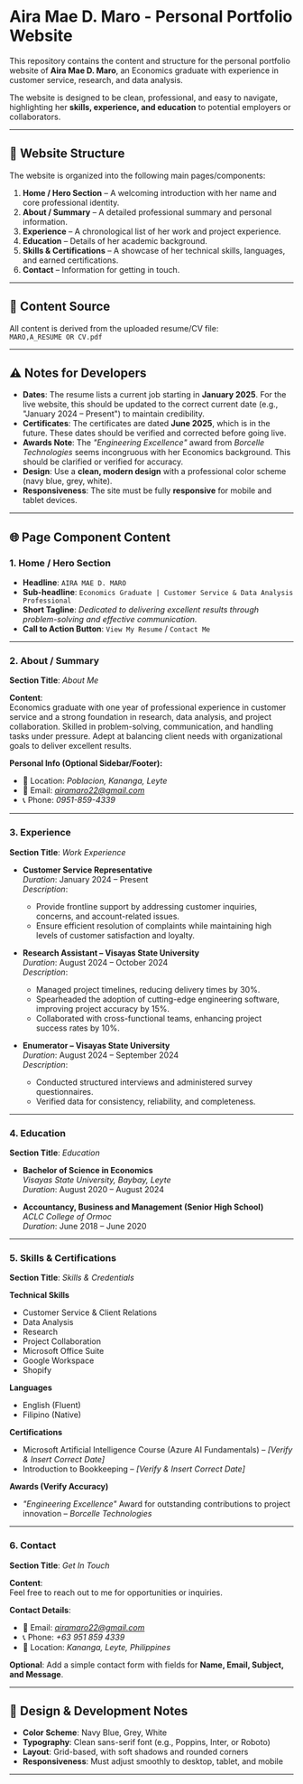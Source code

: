 # Aira Mae D. Maro - Personal Portfolio Website

This repository contains the content and structure for the personal portfolio website of **Aira Mae D. Maro**, an Economics graduate with experience in customer service, research, and data analysis.

The website is designed to be clean, professional, and easy to navigate, highlighting her **skills, experience, and education** to potential employers or collaborators.

---

## 📂 Website Structure

The website is organized into the following main pages/components:

1. **Home / Hero Section** – A welcoming introduction with her name and core professional identity.  
2. **About / Summary** – A detailed professional summary and personal information.  
3. **Experience** – A chronological list of her work and project experience.  
4. **Education** – Details of her academic background.  
5. **Skills & Certifications** – A showcase of her technical skills, languages, and earned certifications.  
6. **Contact** – Information for getting in touch.  

---

## 📝 Content Source

All content is derived from the uploaded resume/CV file:  
`MARO,A_RESUME OR CV.pdf`

---

## ⚠️ Notes for Developers

- **Dates**: The resume lists a current job starting in **January 2025**. For the live website, this should be updated to the correct current date (e.g., "January 2024 – Present") to maintain credibility.  
- **Certificates**: The certificates are dated **June 2025**, which is in the future. These dates should be verified and corrected before going live.  
- **Awards Note**: The *"Engineering Excellence"* award from *Borcelle Technologies* seems incongruous with her Economics background. This should be clarified or verified for accuracy.  
- **Design**: Use a **clean, modern design** with a professional color scheme (navy blue, grey, white).  
- **Responsiveness**: The site must be fully **responsive** for mobile and tablet devices.  

---

## 🌐 Page Component Content

### 1. Home / Hero Section
- **Headline**: `AIRA MAE D. MARO`  
- **Sub-headline**: `Economics Graduate | Customer Service & Data Analysis Professional`  
- **Short Tagline**: *Dedicated to delivering excellent results through problem-solving and effective communication.*  
- **Call to Action Button**: `View My Resume` / `Contact Me`  

---

### 2. About / Summary
**Section Title**: *About Me*  

**Content**:  
Economics graduate with one year of professional experience in customer service and a strong foundation in research, data analysis, and project collaboration. Skilled in problem-solving, communication, and handling tasks under pressure. Adept at balancing client needs with organizational goals to deliver excellent results.  

**Personal Info (Optional Sidebar/Footer):**
- 📍 Location: *Poblacion, Kananga, Leyte*  
- 📧 Email: *airamaro22@gmail.com*  
- 📞 Phone: *0951-859-4339*  

---

### 3. Experience
**Section Title**: *Work Experience*  

- **Customer Service Representative**  
  *Duration*: January 2024 – Present  
  *Description*:  
  - Provide frontline support by addressing customer inquiries, concerns, and account-related issues.  
  - Ensure efficient resolution of complaints while maintaining high levels of customer satisfaction and loyalty.  

- **Research Assistant – Visayas State University**  
  *Duration*: August 2024 – October 2024  
  *Description*:  
  - Managed project timelines, reducing delivery times by 30%.  
  - Spearheaded the adoption of cutting-edge engineering software, improving project accuracy by 15%.  
  - Collaborated with cross-functional teams, enhancing project success rates by 10%.  

- **Enumerator – Visayas State University**  
  *Duration*: August 2024 – September 2024  
  *Description*:  
  - Conducted structured interviews and administered survey questionnaires.  
  - Verified data for consistency, reliability, and completeness.  

---

### 4. Education
**Section Title**: *Education*  

- **Bachelor of Science in Economics**  
  *Visayas State University, Baybay, Leyte*  
  *Duration*: August 2020 – August 2024  

- **Accountancy, Business and Management (Senior High School)**  
  *ACLC College of Ormoc*  
  *Duration*: June 2018 – June 2020  

---

### 5. Skills & Certifications
**Section Title**: *Skills & Credentials*  

**Technical Skills**  
- Customer Service & Client Relations  
- Data Analysis  
- Research  
- Project Collaboration  
- Microsoft Office Suite  
- Google Workspace  
- Shopify  

**Languages**  
- English (Fluent)  
- Filipino (Native)  

**Certifications**  
- Microsoft Artificial Intelligence Course (Azure AI Fundamentals) – *[Verify & Insert Correct Date]*  
- Introduction to Bookkeeping – *[Verify & Insert Correct Date]*  

**Awards (Verify Accuracy)**  
- *"Engineering Excellence"* Award for outstanding contributions to project innovation – *Borcelle Technologies*  

---

### 6. Contact
**Section Title**: *Get In Touch*  

**Content**:  
Feel free to reach out to me for opportunities or inquiries.  

**Contact Details**:  
- 📧 Email: *airamaro22@gmail.com*  
- 📞 Phone: *+63 951 859 4339*  
- 📍 Location: *Kananga, Leyte, Philippines*  

**Optional**: Add a simple contact form with fields for **Name, Email, Subject, and Message**.  

---

## 🎨 Design & Development Notes
- **Color Scheme**: Navy Blue, Grey, White  
- **Typography**: Clean sans-serif font (e.g., Poppins, Inter, or Roboto)  
- **Layout**: Grid-based, with soft shadows and rounded corners  
- **Responsiveness**: Must adjust smoothly to desktop, tablet, and mobile  

---
